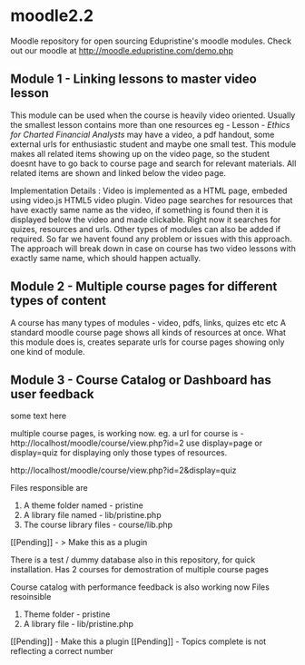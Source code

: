 moodle2.2
=========
Moodle repository for open sourcing Edupristine's moodle modules.
Check out our moodle at http://moodle.edupristine.com/demo.php

Module 1 - Linking lessons to master video lesson
-------------------------------------------------
This module can be used when the course is heavily video oriented. 
Usually the smallest lesson contains more than one resources eg - 
Lesson - *Ethics for Charted Financial Analysts* may have a video, 
a pdf handout, some external urls for enthusiastic student and 
maybe one small test. This module makes all related items showing up 
on the video page, so the student doesnt have to go back to course page
and search for relevant materials. All related items are shown and 
linked below the video page. 

Implementation Details : Video is implemented as a HTML page, embeded
using video.js HTML5 video plugin. Video page searches for resources 
that have exactly same name as the video, if something is found then it
is displayed below the video and made clickable. Right now it searches for
quizes, resources and urls. Other types of modules can also be added if
required. So far we havent found any problem or issues with this approach.
The approach will break down in case on course has two video lessons with
exactly same name, which should happen actually. 

Module 2 - Multiple course pages for different types of content
---------------------------------------------------------------
A course has many types of modules - video, pdfs, links, quizes etc etc
A standard moodle course page shows all kinds of resources at once. 
What this module does is, creates separate urls for course pages showing
only one kind of module. 

Module 3 - Course Catalog or Dashboard has user feedback
--------------------------------------------------------
some text here

multiple course pages, is working now. 
eg. a url for course is - http://localhost/moodle/course/view.php?id=2
use display=page or display=quiz for displaying only those types of resources. 

http://localhost/moodle/course/view.php?id=2&display=quiz

Files responsible are
1. A theme folder named - pristine
2. A library file named - lib/pristine.php
3. The course library files - course/lib.php

[[Pending]] - > Make this as a plugin

There is a test / dummy database also in this repository, for quick installation. Has 2
courses for demostration of multiple course pages

Course catalog with performance feedback is also working now
Files resoinsible
1. Theme folder - pristine
2. A library file - lib/pristine.php

[[Pending]] - Make this a plugin
[[Pending]] - Topics complete is not reflecting a correct number
